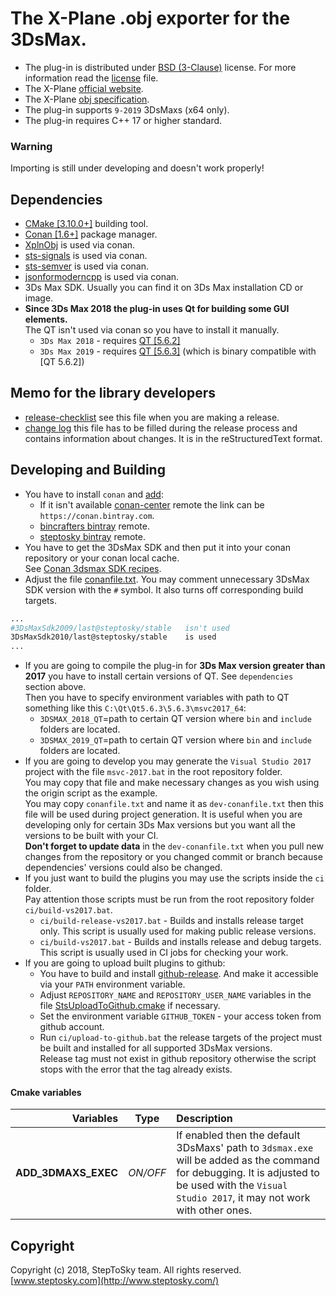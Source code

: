 # The X-Plane .obj exporter for the 3DsMax.
- The plug-in is distributed under [BSD (3-Clause)](http://opensource.org/licenses/BSD-3-Clause) license.
  For more information read the [license](license.txt) file.
- The X-Plane [official website](http://www.x-plane.com/).
- The X-Plane [obj specification](http://developer.x-plane.com/?article=obj8-file-format-specification).
- The plug-in supports `9-2019` 3DsMaxs (x64 only).
- The plug-in requires C++ 17 or higher standard.

### Warning 
Importing is still under developing and doesn't work properly!

## Dependencies
- [CMake [3.10.0+]](https://cmake.org/) building tool.
- [Conan [1.6+]](https://www.conan.io) package manager.  
- [XplnObj](https://github.com/steptosky/XplnObj) is used via conan.
- [sts-signals](https://github.com/steptosky/sts-signals) is used via conan.
- [sts-semver](https://github.com/steptosky/sts-semver) is used via conan.
- [jsonformoderncpp](https://github.com/nlohmann/json) is used via conan.
- 3Ds Max SDK. Usually you can find it on 3Ds Max installation CD or image.
- **Since 3Ds Max 2018 the plug-in uses Qt for building some GUI elements.**   
  The QT isn't used via conan so you have to install it manually.  
    - `3Ds Max 2018` - requires [QT [5.6.2]](https://www1.qt.io/offline-installers/?hsLang=en)
    - `3Ds Max 2019` - requires [QT [5.6.3]](https://www1.qt.io/offline-installers/?hsLang=en)
      (which is binary compatible with [QT 5.6.2])

## Memo for the library developers
- [release-checklist](doc/release-checklist.md) see this file when you are making a release.
- [change log](doc/changelog.rst) this file has to be filled during the release process and contains information about changes. It is in the reStructuredText format.

## Developing and Building
- You have to install `conan` and [add](https://docs.conan.io/en/latest/reference/commands/misc/remote.html):  
    - If it isn't available [conan-center](https://bintray.com/conan/conan-center) remote the link can be `https://conan.bintray.com`.
    - [bincrafters bintray](https://bintray.com/bincrafters/public-conan) remote.
    - [steptosky bintray](https://bintray.com/steptosky/conan-open-source) remote.
- You have to get the 3DsMax SDK and then put it into your conan repository or your conan local cache.  
  See [Conan 3dsmax SDK recipes](https://github.com/steptosky/conan-3dsmax-sdk-recipes).
- Adjust the file [conanfile.txt](conanfile.txt). You may comment unnecessary 3DsMax SDK version with the `#` symbol. It also turns off corresponding build targets.
``` bash
...
#3DsMaxSdk2009/last@steptosky/stable   isn't used
3DsMaxSdk2010/last@steptosky/stable    is used
...
```
- If you are going to compile the plug-in for **3Ds Max version greater than 2017** you have to install certain versions of QT.
  See `dependencies` section above.  
  Then you have to specify environment variables with path to QT something like this `C:\Qt\Qt5.6.3\5.6.3\msvc2017_64`:
    - `3DSMAX_2018_QT`=path to certain QT version where `bin` and `include` folders are located.
    - `3DSMAX_2019_QT`=path to certain QT version where `bin` and `include` folders are located.
- If you are going to develop you may generate the `Visual Studio 2017` project with the file `msvc-2017.bat` in the root repository folder.  
  You may copy that file and make necessary changes as you wish using the origin script as the example.  
  You may copy `conanfile.txt` and name it as `dev-conanfile.txt` then this file will be used during project generation. 
    It is useful when you are developing only for certain 3Ds Max versions but you want all the versions to be built with your CI.  
    **Don't forget to update data** in the `dev-conanfile.txt` when you pull new changes from the repository 
    or you changed commit or branch because dependencies' versions could also be changed.
- If you just want to build the plugins you may use the scripts inside the `ci` folder.  
  Pay attention those scripts must be run from the root repository folder `ci/build-vs2017.bat`.
    - `ci/build-release-vs2017.bat` - Builds and installs release target only. This script is usually used for making public release versions.
    - `ci/build-vs2017.bat` - Builds and installs release and debug targets. This script is usually used in CI jobs for checking your work.
- If you are going to upload built plugins to github:
  - You have to build and install [github-release](https://github.com/aktau/github-release). And make it accessible via your `PATH` environment variable.
  - Adjust `REPOSITORY_NAME` and `REPOSITORY_USER_NAME` variables in the file [StsUploadToGithub.cmake](cmake/StsUploadToGithub.cmake) if necessary.
  - Set the environment variable `GITHUB_TOKEN` - your access token from github account.
  - Run `ci/upload-to-github.bat` the release targets of the project must be built and installed for all supported 3DsMax versions.  
    Release tag must not exist in github repository otherwise the script stops with the error that the tag already exists.

#### Cmake variables
| Variables | Type | Description |
|----------:|:----:|:------------|
| **ADD_3DMAXS_EXEC** | _ON/OFF_  | If enabled then the default 3DsMaxs' path to `3dsmax.exe` will be added as the command for debugging. It is adjusted to be used with the `Visual Studio 2017`, it may not work with other ones. |

## Copyright
Copyright (c) 2018, StepToSky team. All rights reserved.  
[www.steptosky.com](http://www.steptosky.com/)